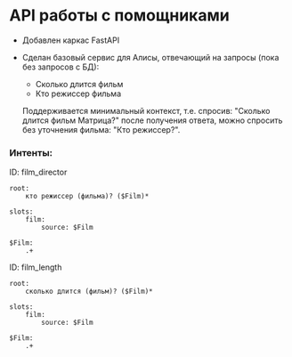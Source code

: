 # API работы с помощниками

- Добавлен каркас FastAPI
- Сделан базовый сервис для Алисы, отвечающий на запросы (пока без запросов с БД):
  - Сколько длится фильм
  - Кто режиссер фильма
  
  Поддерживается минимальный контекст, т.е. спросив: "Сколько длится фильм Матрица?" после получения ответа, можно спросить без уточнения фильма: "Кто режиссер?".


### Интенты:


ID: film_director
```
root:
    кто режиссер (фильма)? ($Film)*

slots:
    film:
        source: $Film

$Film:
    .+
```

ID: film_length
```
root:
    сколько длится (фильм)? ($Film)*

slots:
    film:
        source: $Film

$Film:
    .+
```

